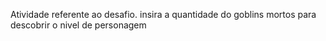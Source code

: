 Atividade referente ao desafio. insira a quantidade do goblins mortos para descobrir o nivel de personagem
